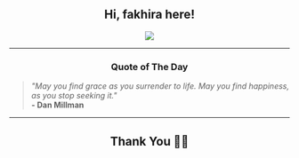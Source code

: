 <h2 align="center"> Hi, fakhira here!</h2>

<p align="center">
<a href="https://github.com/fakhiralkda" alt="github streak"><img src="https://dvst-streak.herokuapp.com/?user=fakhiralkda&theme=tokyonight&fire=DD472C"></a>
</p>

<hr>
<h3 align="center">Quote of The Day</h3>
<p align="center">
<blockquote>
<i>"May you find grace as you surrender to life. May you find happiness, as you stop seeking it."</i>
<br>
<b>- Dan Millman</b>
</blockquote>
</p>


<hr>
<h2 align="center">Thank You 🙏🏼</h2>
